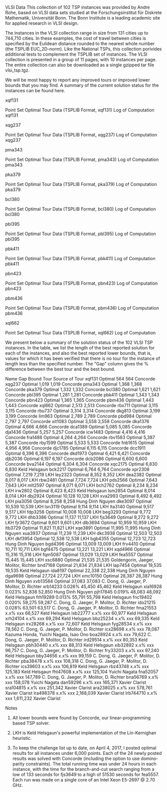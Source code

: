 	 
VLSI Data
This collection of 102 TSP instances was provided by Andre Rohe, based on VLSI data sets studied at the Forschungsinstitut für Diskrete Mathematik, Universität Bonn. The Bonn Institute is a leading academic site for applied research in VLSI design.

The instances in the VLSI collection range in size from 131 cities up to 744,710 cities. In these examples, the cost of travel between cities is specified by the Eulidean distance rounded to the nearest whole number (the TSPLIB EUC_2D-norm). Like the National TSPs, this collection porivides additional tests to complement the TSPLIB set of instances. The VLSI collection is presented in a group of 11 pages, with 10 instances per page. The entire collection can also be downloaded as a single gzipped tar file vlsi_tsp.tgz.

We will be most happy to report any improved tours or improved lower bounds that you may find. A summary of the current solution status for the instances can be found here.

xqf131

Point Set
Optimal Tour
Data (TSPLIB Format, xqf131)
Log of Computation	xqf131

 
xqg237

Point Set
Optimal Tour
Data (TSPLIB Format, xqg237)
Log of Computation	xqg237

 
pma343

Point Set
Optimal Tour
Data (TSPLIB Format, pma343)
Log of Computation	pma343

 
pka379

Point Set
Optimal Tour
Data (TSPLIB Format, pka379)
Log of Computation	pka379

 
bcl380

Point Set
Optimal Tour
Data (TSPLIB Format, bcl380)
Log of Computation	bcl380

 
pbl395

Point Set
Optimal Tour
Data (TSPLIB Format, pbl395)
Log of Computation	pbl395

 
pbk411

Point Set
Optimal Tour
Data (TSPLIB Format, pbk411)
Log of Computation	pbk411

 
pbn423

Point Set
Optimal Tour
Data (TSPLIB Format, pbn423)
Log of Computation	pbn423

 
pbm436

Point Set
Optimal Tour
Data (TSPLIB Format, pbm436)
Log of Computation	pbm436

 
xql662

Point Set
Optimal Tour
Data (TSPLIB Format, xql662)
Log of Computation


We present below a summary of the solution status of the 102 VLSI TSP instances. In the table, we list the length of the best reported solution for each of the instances, and also the best reported lower bounds, that is, values for which it has been verified that there is no tour for the instance of length less than the specified number. The "Gap" column gives the % difference between the best tour and the best bound.

Name	Gap	Bound	Tour	Source of Tour
xqf131	Optimal	564	564	Concorde
xqg237	Optimal	1,019	1,019	Concorde
pma343	Optimal	1,368	1,368	Concorde
pka379	Optimal	1,332	1,332	Concorde
bcl380	Optimal	1,621	1,621	Concorde
pbl395	Optimal	1,281	1,281	Concorde
pbk411	Optimal	1,343	1,343	Concorde
pbn423	Optimal	1,365	1,365	Concorde
pbm436	Optimal	1,443	1,443	Concorde
xql662	Optimal	2,513	2,513	Concorde
rbx711	Optimal	3,115	3,115	Concorde
rbu737	Optimal	3,314	3,314	Concorde
dkg813	Optimal	3,199	3,199	Concorde
lim963	Optimal	2,789	2,789	Concorde
pbd984	Optimal	2,797	2,797	Concorde
xit1083	Optimal	3,558	3,558	Concorde
dka1376	Optimal	4,666	4,666	Concorde
dca1389	Optimal	5,085	5,085	Concorde
dja1436	Optimal	5,257	5,257	Concorde
icw1483	Optimal	4,416	4,416	Concorde
fra1488	Optimal	4,264	4,264	Concorde
rbv1583	Optimal	5,387	5,387	Concorde
rby1599	Optimal	5,533	5,533	Concorde
fnb1615	Optimal	4,956	4,956	Concorde
djc1785	Optimal	6,115	6,115	Concorde
dcc1911	Optimal	6,396	6,396	Concorde
dkd1973	Optimal	6,421	6,421	Concorde
djb2036	Optimal	6,197	6,197	Concorde
dcb2086	Optimal	6,600	6,600	Concorde
bva2144	Optimal	6,304	6,304	Concorde
xqc2175	Optimal	6,830	6,830	Keld Helsgaun
bck2217	Optimal	6,764	6,764	Concorde
xpr2308	Optimal	7,219	7,219	LKH
ley2323	Optimal	8,352	8,352	LKH
dea2382	Optimal	8,017	8,017	LKH
rbw2481	Optimal	7,724	7,724	LKH
pds2566	Optimal	7,643	7,643	LKH
mlt2597	Optimal	8,071	8,071	LKH
bch2762	Optimal	8,234	8,234	LKH
irw2802	Optimal	8,423	8,423	Keld Helsgaun
lsm2854	Optimal	8,014	8,014	LKH
dbj2924	Optimal	10,128	10,128	LKH
xva2993	Optimal	8,492	8,492	LKH
pia3056	Optimal	8,258	8,258	Hung Dinh Nguyen
dke3097	Optimal	10,539	10,539	LKH
lsn3119	Optimal	9,114	9,114	LKH
lta3140	Optimal	9,517	9,517	LKH
fdp3256	Optimal	10,008	10,008	LKH
beg3293	Optimal	9,772	9,772	LKH
dhb3386	Optimal	11,137	11,137	LKH
fjs3649	Optimal	9,272	9,272	LKH
fjr3672	Optimal	9,601	9,601	LKH
dlb3694	Optimal	10,959	10,959	LKH
ltb3729	Optimal	11,821	11,821	LKH
xqe3891	Optimal	11,995	11,995	Hung Dinh Nguyen
xua3937	Optimal	11,239	11,239	LKH
dkc3938	Optimal	12,503	12,503	LKH
dkf3954	Optimal	12,538	12,538	LKH
bgb4355	Optimal	12,723	12,723	Hung Dinh Nguyen
bgd4396	Optimal	13,009	13,009	LKH
frv4410	Optimal	10,711	10,711	LKH
bgf4475	Optimal	13,221	13,221	LKH
xqd4966	Optimal	15,316	15,316	LKH
fqm5087	Optimal	13,029	13,029	LKH
fea5557	Optimal	15,445	15,445	LKH
xsc6880	Optimal	21,535	21,535	Goldengorin, Jaeger, Molitor, Richter
bnd7168	Optimal	21,834	21,834	LKH
lap7454	Optimal	19,535	19,535	Keld Helsgaun
ida8197	Optimal	22,338	22,338	Hung Dinh Nguyen
dga9698	Optimal	27,724	27,724	LKH
xmc10150	Optimal	28,387	28,387	Hung Dinh Nguyen
xvb13584	Optimal	37,083	37,083	C. Dong, G. Jaeger, P. Molitor, D. Richter
xrb14233	0.026%	45,450	45,462	Keld Helsgaun
xia16928	0.023%	52,838	52,850	Hung Dinh Nguyen
pjh17845	0.019%	48,083	48,092	Keld Helsgaun
frh19289	0.013%	55,791	55,798	Keld Helsgaun
fnc19402	0.020%	59,275	59,287	C. Dong, G. Jaeger, P. Molitor, D. Richter
ido21215	0.028%	63,501	63,517	C. Dong, G. Jaeger, P. Molitor, D. Richter
fma21553	x.x%	xxx	66,527	Keld Helsgaun
lsb22777	x.x%	xxx	60,977	Keld Helsgaun
xrh24104	x.x%	xxx	69,294	Keld Helsgaun
bbz25234	x.x%	xxx	69,335	Keld Helsgaun
irx28268	x.x%	xxx	72,607	Keld Helsgaun
fyg28534	x.x%	xxx	78,562	C. Dong, G. Jaeger, P. Molitor, D. Richter
icx28698	x.x%	xxx	78,087	Kazuma Honda, Yuichi Nagata, Isao Ono
boa28924	x.x%	xxx	79,622	C. Dong, G. Jaeger, P. Molitor, D. Richter
ird29514	x.x%	xxx	80,353	Keld Helsgaun
pbh30440	x.x%	xxx	88,313	Keld Helsgaun
xib32892	x.x%	xxx	96,757	C. Dong, G. Jaeger, P. Molitor, D. Richter
fry33203	x.x%	xxx	97,240	Keld Helsgaun
bby34656	x.x%	xxx	99,159	C. Dong, G. Jaeger, P. Molitor, D. Richter
pba38478	x.x%	xxx	108,318	C. Dong, G. Jaeger, P. Molitor, D. Richter
ics39603	x.x%	xxx	106,819	Keld Helsgaun
rbz43748	x.x%	xxx	125,183	Keld Helsgaun
fht47608	x.x%	xxx	125,104	Yuichi Nagata
fna52057	x.x%	xxx	147,789	C. Dong, G. Jaeger, P. Molitor, D. Richter
bna56769	x.x%	xxx	158,078	Yuichi Nagata
dan59296	x.x%	xxx	165,371	Xavier Clarist
sra104815	x.x%	xxx	251,342	Xavier Clarist
ara238025	x.x%	xxx	578,761	Xavier Clarist
lra498378	x.x%	xxx	2,168,039	Xavier Clarist
lrb744710	x.x%	xxx	1,611,232	Xavier Clarist


Notes

1. All lower bounds were found by Concorde, our linear-programming based TSP solver.

2. LKH is Keld Helsgaun's powerful implementation of the Lin-Kernighan heuristic. 
3. To keep the challenge list up to date, on April 4, 2017, I posted optimal results for all instances under 6,000 points. Each of the 24 newly posted results was solved with Concorde (including the option to use domino-parity constraints). The total running time was under 24 hours in each instance, with the time for the branch-and-cut search ranging from a low of 133 seconds for fjs3649 to a high of 51530 seconds for fea5557. Each run was made on a single core of an Intel Xeon E5-2697 @ 2.70 GHz.